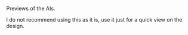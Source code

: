 Previews of the AIs.

I do not recommend using this as it is, use it just for a quick view on the design.
